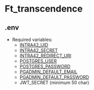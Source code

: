 # Ft_transcendence

## .env

* Required variables:
  * [INTRA42_UID](https://profile.intra.42.fr/oauth/applications)
  * [INTRA42_SECRET](https://profile.intra.42.fr/oauth/applications)
  * [INTRA42_REDIRECT_URI](https://profile.intra.42.fr/oauth/applications)
  * [POSTGRES_USER](https://github.com/docker-library/docs/blob/master/postgres/README.md#postgres_user)
  * [POSTGRES_PASSWORD](https://github.com/docker-library/docs/blob/master/postgres/README.md#postgres_password)
  * [PGADMIN_DEFAULT_EMAIL](https://www.pgadmin.org/docs/pgadmin4/latest/container_deployment.html)
  * [PGADMIN_DEFAULT_PASSWORD](https://www.pgadmin.org/docs/pgadmin4/latest/container_deployment.html)
  * JWT_SECRET (minimum 50 char)

